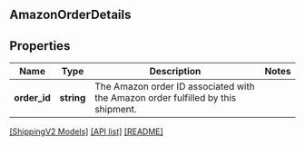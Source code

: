 ## AmazonOrderDetails

## Properties

Name | Type | Description | Notes
------------ | ------------- | ------------- | -------------
**order_id** | **string** | The Amazon order ID associated with the Amazon order fulfilled by this shipment. |

[[ShippingV2 Models]](../) [[API list]](../../Api) [[README]](../../../README.md)
